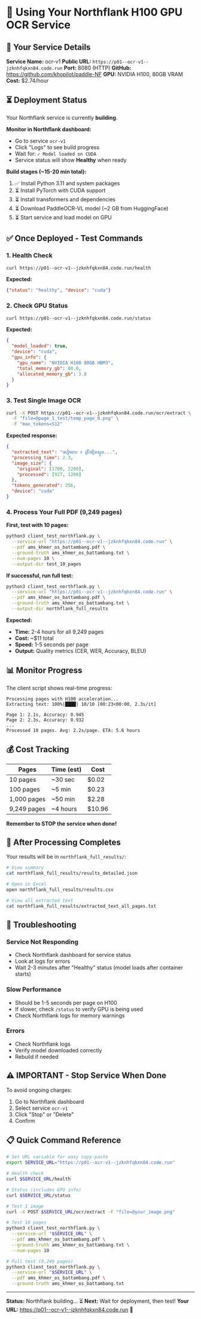 # 🚀 Using Your Northflank H100 GPU OCR Service

## 📍 Your Service Details

**Service Name:** ocr-v1
**Public URL:** `https://p01--ocr-v1--jzknhfqkxn84.code.run`
**Port:** 8080 (HTTP)
**GitHub:** https://github.com/khopilot/paddle-NF
**GPU:** NVIDIA H100, 80GB VRAM
**Cost:** $2.74/hour

## ⏳ Deployment Status

Your Northflank service is currently **building**.

**Monitor in Northflank dashboard:**
- Go to service `ocr-v1`
- Click "Logs" to see build progress
- Wait for: `✓ Model loaded on CUDA`
- Service status will show **Healthy** when ready

**Build stages (~15-20 min total):**
1. ✅ Install Python 3.11 and system packages
2. ⏳ Install PyTorch with CUDA support
3. ⏳ Install transformers and dependencies
4. ⏳ Download PaddleOCR-VL model (~2 GB from HuggingFace)
5. ⏳ Start service and load model on GPU

## ✅ Once Deployed - Test Commands

### 1. Health Check

```bash
curl https://p01--ocr-v1--jzknhfqkxn84.code.run/health
```

**Expected:**
```json
{"status": "healthy", "device": "cuda"}
```

### 2. Check GPU Status

```bash
curl https://p01--ocr-v1--jzknhfqkxn84.code.run/status
```

**Expected:**
```json
{
  "model_loaded": true,
  "device": "cuda",
  "gpu_info": {
    "gpu_name": "NVIDIA H100 80GB HBM3",
    "total_memory_gb": 80.0,
    "allocated_memory_gb": 3.8
  }
}
```

### 3. Test Single Image OCR

```bash
curl -X POST https://p01--ocr-v1--jzknhfqkxn84.code.run/ocr/extract \
  -F "file=@page_1_test/temp_page_0.png" \
  -F "max_tokens=512"
```

**Expected response:**
```json
{
  "extracted_text": "សៀមរាប ៖ ត្រីងៀតស្ងួត...",
  "processing_time": 2.3,
  "image_size": {
    "original": [1700, 2200],
    "processed": [927, 1200]
  },
  "tokens_generated": 256,
  "device": "cuda"
}
```

### 4. Process Your Full PDF (9,249 pages)

**First, test with 10 pages:**
```bash
python3 client_test_northflank.py \
  --service-url "https://p01--ocr-v1--jzknhfqkxn84.code.run" \
  --pdf ams_khmer_os_battambang.pdf \
  --ground-truth ams_khmer_os_battambang.txt \
  --num-pages 10 \
  --output-dir test_10_pages
```

**If successful, run full test:**
```bash
python3 client_test_northflank.py \
  --service-url "https://p01--ocr-v1--jzknhfqkxn84.code.run" \
  --pdf ams_khmer_os_battambang.pdf \
  --ground-truth ams_khmer_os_battambang.txt \
  --output-dir northflank_full_results
```

**Expected:**
- **Time:** 2-4 hours for all 9,249 pages
- **Cost:** ~$11 total
- **Speed:** 1-5 seconds per page
- **Output:** Quality metrics (CER, WER, Accuracy, BLEU)

## 📊 Monitor Progress

The client script shows real-time progress:
```
Processing pages with H100 acceleration...
Extracting text: 100%|████| 10/10 [00:23<00:00, 2.3s/it]

Page 1: 2.1s, Accuracy: 0.945
Page 2: 2.3s, Accuracy: 0.932
...
Processed 10 pages. Avg: 2.2s/page. ETA: 5.6 hours
```

## 💰 Cost Tracking

| Pages | Time (est) | Cost |
|-------|-----------|------|
| 10 pages | ~30 sec | $0.02 |
| 100 pages | ~5 min | $0.23 |
| 1,000 pages | ~50 min | $2.28 |
| 9,249 pages | ~4 hours | $10.96 |

**Remember to STOP the service when done!**

## 🎯 After Processing Completes

Your results will be in `northflank_full_results/`:

```bash
# View summary
cat northflank_full_results/results_detailed.json

# Open in Excel
open northflank_full_results/results.csv

# View all extracted text
cat northflank_full_results/extracted_text_all_pages.txt
```

## 🔧 Troubleshooting

### Service Not Responding
- Check Northflank dashboard for service status
- Look at logs for errors
- Wait 2-3 minutes after "Healthy" status (model loads after container starts)

### Slow Performance
- Should be 1-5 seconds per page on H100
- If slower, check `/status` to verify GPU is being used
- Check Northflank logs for memory warnings

### Errors
- Check Northflank logs
- Verify model downloaded correctly
- Rebuild if needed

## ⚠️ IMPORTANT - Stop Service When Done

To avoid ongoing charges:
1. Go to Northflank dashboard
2. Select service `ocr-v1`
3. Click "Stop" or "Delete"
4. Confirm

## 📋 Quick Command Reference

```bash
# Set URL variable for easy copy-paste
export SERVICE_URL="https://p01--ocr-v1--jzknhfqkxn84.code.run"

# Health check
curl $SERVICE_URL/health

# Status (includes GPU info)
curl $SERVICE_URL/status

# Test 1 image
curl -X POST $SERVICE_URL/ocr/extract -F "file=@your_image.png"

# Test 10 pages
python3 client_test_northflank.py \
  --service-url "$SERVICE_URL" \
  --pdf ams_khmer_os_battambang.pdf \
  --ground-truth ams_khmer_os_battambang.txt \
  --num-pages 10

# Full test (9,249 pages)
python3 client_test_northflank.py \
  --service-url "$SERVICE_URL" \
  --pdf ams_khmer_os_battambang.pdf \
  --ground-truth ams_khmer_os_battambang.txt
```

---

**Status:** Northflank building... ⏳
**Next:** Wait for deployment, then test!
**Your URL:** https://p01--ocr-v1--jzknhfqkxn84.code.run 🎯
